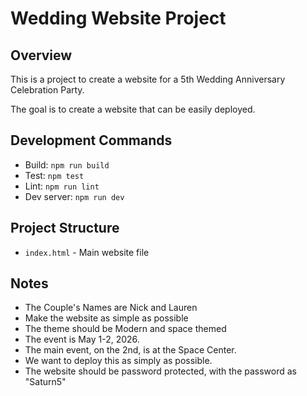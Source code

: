 # Wedding Website Project

## Overview
This is a project to create a website for a 5th Wedding Anniversary Celebration Party.

The goal is to create a website that can be easily deployed.


## Development Commands
- Build: `npm run build`
- Test: `npm test`
- Lint: `npm run lint`
- Dev server: `npm run dev`

## Project Structure
- `index.html` - Main website file

## Notes
- The Couple's Names are Nick and Lauren
- Make the website as simple as possible
- The theme should be Modern and space themed
- The event is May 1-2, 2026. 
- The main event, on the 2nd, is at the Space Center. 
- We want to deploy this as simply as possible.
- The website should be password protected, with the password as "Saturn5"